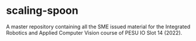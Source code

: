 # scaling-spoon

A master repository containing all the SME issued material for the Integrated Robotics and Applied Computer Vision course of PESU IO Slot 14 (2022).
